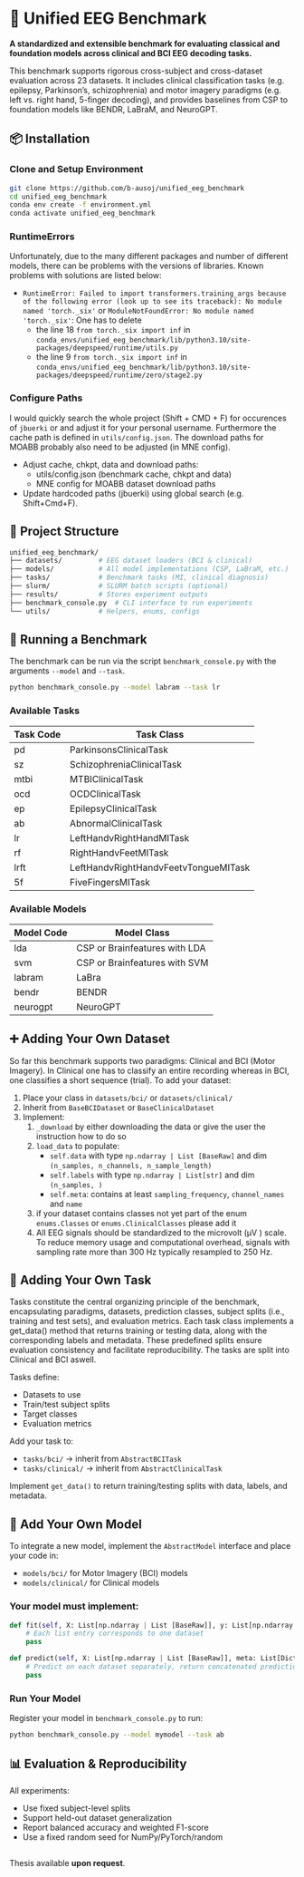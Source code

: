 # 🧠 Unified EEG Benchmark
**A standardized and extensible benchmark for evaluating classical and foundation models across clinical and BCI EEG decoding tasks.**

This benchmark supports rigorous cross-subject and cross-dataset evaluation across 23 datasets. It includes clinical classification tasks (e.g. epilepsy, Parkinson’s, schizophrenia) and motor imagery paradigms (e.g. left vs. right hand, 5-finger decoding), and provides baselines from CSP to foundation models like BENDR, LaBraM, and NeuroGPT.

## 📦 Installation

### Clone and Setup Environment

```bash
git clone https://github.com/b-ausoj/unified_eeg_benchmark
cd unified_eeg_benchmark
conda env create -f environment.yml
conda activate unified_eeg_benchmark
```
### RuntimeErrors
Unfortunately, due to the many different packages and number of different models, there can be problems with the versions of libraries. Known problems with solutions are listed below:
- `RuntimeError: Failed to import transformers.training_args because of the following error (look up to see its traceback): No module named 'torch._six'` or `ModuleNotFoundError: No module named 'torch._six'`: One has to delete 
    - the line 18 `from torch._six import inf` in `conda_envs/unified_eeg_benchmark/lib/python3.10/site-packages/deepspeed/runtime/utils.py`
    - the line 9 `from torch._six import inf` in `conda_envs/unified_eeg_benchmark/lib/python3.10/site-packages/deepspeed/runtime/zero/stage2.py`

### Configure Paths
I would quickly search the whole project (Shift + CMD + F) for occurences of `jbuerki` or and adjust it for your personal username. Furthermore the cache path is defined in `utils/config.json`. The download paths for MOABB probably also need to be adjusted (in MNE config).
- Adjust cache, chkpt, data and download paths:
    - utils/config.json (benchmark cache, chkpt and data)
    - MNE config for MOABB dataset download paths
- Update hardcoded paths (jbuerki) using global search (e.g. Shift+Cmd+F).

## 📁 Project Structure

```bash
unified_eeg_benchmark/
├── datasets/         # EEG dataset loaders (BCI & clinical)
├── models/           # All model implementations (CSP, LaBraM, etc.)
├── tasks/            # Benchmark tasks (MI, clinical diagnosis)
├── slurm/            # SLURM batch scripts (optional)
├── results/          # Stores experiment outputs
├── benchmark_console.py  # CLI interface to run experiments
└── utils/            # Helpers, enums, configs
```


## 🚀 Running a Benchmark
The benchmark can be run via the script `benchmark_console.py` with the arguments `--model` and `--task`. 

```bash
python benchmark_console.py --model labram --task lr
```

### Available Tasks
| Task Code | Task Class                     |
|-----------|--------------------------------|
| pd        | ParkinsonsClinicalTask         |
| sz        | SchizophreniaClinicalTask      |
| mtbi      | MTBIClinicalTask               |
| ocd       | OCDClinicalTask                |
| ep        | EpilepsyClinicalTask           |
| ab        | AbnormalClinicalTask           |
| lr        | LeftHandvRightHandMITask       |
| rf        | RightHandvFeetMITask           |
| lrft      | LeftHandvRightHandvFeetvTongueMITask |
| 5f        | FiveFingersMITask              |

### Available Models
| Model Code | Model Class                   |
|------------|-------------------------------|
| lda        | CSP or Brainfeatures with LDA |
| svm        | CSP or Brainfeatures with SVM |
| labram     | LaBra                         |
| bendr      | BENDR                         |
| neurogpt   | NeuroGPT                      |


## ➕ Adding Your Own Dataset
So far this benchmark supports two paradigms: Clinical and BCI (Motor Imagery). In Clinical one has to classify an entire recording whereas in BCI, one classifies a short sequence (trial). To add your dataset:
1. Place your class in `datasets/bci/` or `datasets/clinical/`
2. Inherit from `BaseBCIDataset` or `BaseClinicalDataset`
3. Implement:
    1. `_download` by either downloading the data or give the user the instruction how to do so
    2. `load_data` to populate:
        - `self.data` with type `np.ndarray | List [BaseRaw]` and dim `(n_samples, n_channels, n_sample_length)`
        - `self.labels` with type `np.ndarray | List[str]` and dim `(n_samples, )`
        - `self.meta`: contains at least `sampling_frequency`, `channel_names` and `name`
    4. if your dataset contains classes not yet part of the enum `enums.Classes` or `enums.ClinicalClasses` please add it
    5. All EEG signals should be standardized to the microvolt (µV ) scale. To reduce memory usage and computational overhead, signals with sampling rate more than 300 Hz typically resampled to 250 Hz.

## 🧪 Adding Your Own Task
Tasks constitute the central organizing principle of the benchmark, encapsulating paradigms, datasets, prediction classes, subject splits (i.e., training and test sets), and evaluation metrics. Each task class implements a get_data() method that returns training or testing data, along with the corresponding labels and metadata. These predefined splits ensure evaluation consistency and facilitate reproducibility. The tasks are split into Clinical and BCI aswell.

Tasks define:
- Datasets to use
- Train/test subject splits
- Target classes
- Evaluation metrics

Add your task to:
- `tasks/bci/` → inherit from `AbstractBCITask`
- `tasks/clinical/` → inherit from `AbstractClinicalTask`

Implement `get_data()` to return training/testing splits with data, labels, and metadata.

## 🤖 Add Your Own Model
To integrate a new model, implement the `AbstractModel` interface and place your code in:
- `models/bci/` for Motor Imagery (BCI) models
- `models/clinical/` for Clinical models

### Your model must implement:
```python
def fit(self, X: List[np.ndarray | List [BaseRaw]], y: List[np.ndarray | List[str]], meta: List[Dict]) -> None:
    # Each list entry corresponds to one dataset
    pass

def predict(self, X: List[np.ndarray | List [BaseRaw]], meta: List[Dict]) -> np.ndarray:
    # Predict on each dataset separately, return concatenated predictions
    pass

```
### Run Your Model
Register your model in `benchmark_console.py` to run:
```bash
python benchmark_console.py --model mymodel --task ab
```

## 📊 Evaluation & Reproducibility
All experiments:
- Use fixed subject-level splits
- Support held-out dataset generalization
- Report balanced accuracy and weighted F1-score
- Use a fixed random seed for NumPy/PyTorch/random

##
Thesis available **upon request**.
